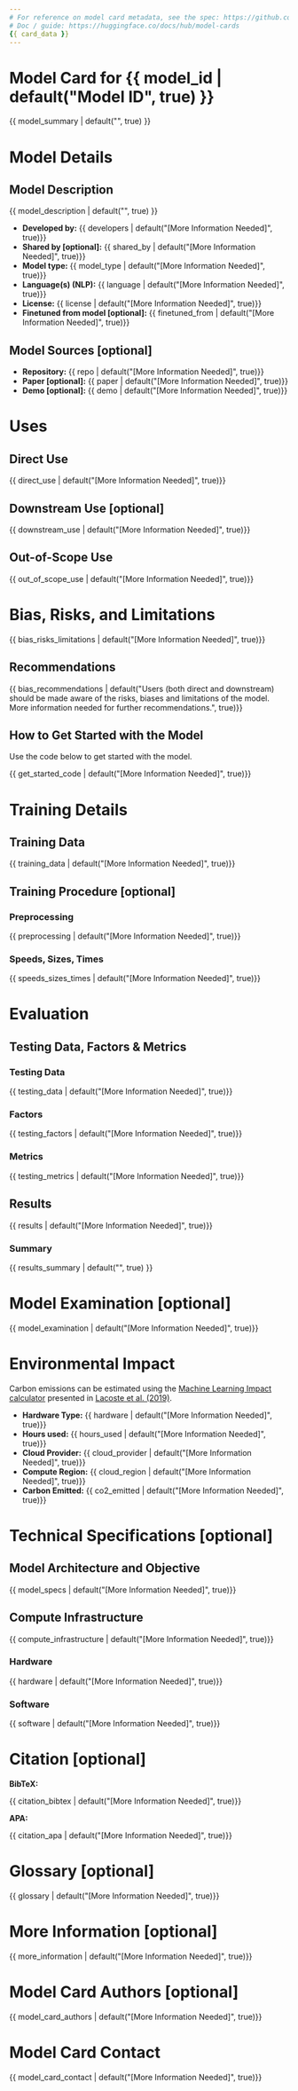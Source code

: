 ```yaml
---
# For reference on model card metadata, see the spec: https://github.com/huggingface/hub-docs/blob/main/modelcard.md?plain=1
# Doc / guide: https://huggingface.co/docs/hub/model-cards
{{ card_data }}
---
```


# Model Card for {{ model_id | default("Model ID", true) }}

<!-- Provide a quick summary of what the model is/does. -->

{{ model_summary | default("", true) }}

# Model Details

## Model Description

<!-- Provide a longer summary of what this model is. -->

{{ model_description | default("", true) }}

- **Developed by:** {{ developers | default("[More Information Needed]", true)}}
- **Shared by [optional]:** {{ shared_by | default("[More Information Needed]", true)}}
- **Model type:** {{ model_type | default("[More Information Needed]", true)}}
- **Language(s) (NLP):** {{ language | default("[More Information Needed]", true)}}
- **License:** {{ license | default("[More Information Needed]", true)}}
- **Finetuned from model [optional]:** {{ finetuned_from | default("[More Information Needed]", true)}}

## Model Sources [optional]

<!-- Provide the basic links for the model. -->

- **Repository:** {{ repo | default("[More Information Needed]", true)}}
- **Paper [optional]:** {{ paper | default("[More Information Needed]", true)}}
- **Demo [optional]:** {{ demo | default("[More Information Needed]", true)}}

# Uses

<!-- Address questions around how the model is intended to be used, including the foreseeable users of the model and those affected by the model. -->

## Direct Use

<!-- This section is for the model use without fine-tuning or plugging into a larger ecosystem/app. -->

{{ direct_use | default("[More Information Needed]", true)}}

## Downstream Use [optional]

<!-- This section is for the model use when fine-tuned for a task, or when plugged into a larger ecosystem/app -->

{{ downstream_use | default("[More Information Needed]", true)}}

## Out-of-Scope Use

<!-- This section addresses misuse, malicious use, and uses that the model will not work well for. -->

{{ out_of_scope_use | default("[More Information Needed]", true)}}

# Bias, Risks, and Limitations

<!-- This section is meant to convey both technical and sociotechnical limitations. -->

{{ bias_risks_limitations | default("[More Information Needed]", true)}}

## Recommendations

<!-- This section is meant to convey recommendations with respect to the bias, risk, and technical limitations. -->

{{ bias_recommendations | default("Users (both direct and downstream) should be made aware of the risks, biases and limitations of the model. More information needed for further recommendations.", true)}}

## How to Get Started with the Model

Use the code below to get started with the model.

{{ get_started_code | default("[More Information Needed]", true)}}

# Training Details

## Training Data

<!-- This should link to a Data Card, perhaps with a short stub of information on what the training data is all about as well as documentation related to data pre-processing or additional filtering. -->

{{ training_data | default("[More Information Needed]", true)}}

## Training Procedure [optional]

<!-- This relates heavily to the Technical Specifications. Content here should link to that section when it is relevant to the training procedure. -->

### Preprocessing

{{ preprocessing | default("[More Information Needed]", true)}}

### Speeds, Sizes, Times

<!-- This section provides information about throughput, start/end time, checkpoint size if relevant, etc. -->

{{ speeds_sizes_times | default("[More Information Needed]", true)}}

# Evaluation

<!-- This section describes the evaluation protocols and provides the results. -->

## Testing Data, Factors & Metrics

### Testing Data

<!-- This should link to a Data Card if possible. -->

{{ testing_data | default("[More Information Needed]", true)}}

### Factors

<!-- These are the things the evaluation is disaggregating by, e.g., subpopulations or domains. -->

{{ testing_factors | default("[More Information Needed]", true)}}

### Metrics

<!-- These are the evaluation metrics being used, ideally with a description of why. -->

{{ testing_metrics | default("[More Information Needed]", true)}}

## Results

{{ results | default("[More Information Needed]", true)}}

### Summary

{{ results_summary | default("", true) }}

# Model Examination [optional]

<!-- Relevant interpretability work for the model goes here -->

{{ model_examination | default("[More Information Needed]", true)}}

# Environmental Impact

<!-- Total emissions (in grams of CO2eq) and additional considerations, such as electricity usage, go here. Edit the suggested text below accordingly -->

Carbon emissions can be estimated using the [Machine Learning Impact calculator](https://mlco2.github.io/impact#compute) presented in [Lacoste et al. (2019)](https://arxiv.org/abs/1910.09700).

- **Hardware Type:** {{ hardware | default("[More Information Needed]", true)}}
- **Hours used:** {{ hours_used | default("[More Information Needed]", true)}}
- **Cloud Provider:** {{ cloud_provider | default("[More Information Needed]", true)}}
- **Compute Region:** {{ cloud_region | default("[More Information Needed]", true)}}
- **Carbon Emitted:** {{ co2_emitted | default("[More Information Needed]", true)}}

# Technical Specifications [optional]

## Model Architecture and Objective

{{ model_specs | default("[More Information Needed]", true)}}

## Compute Infrastructure

{{ compute_infrastructure | default("[More Information Needed]", true)}}

### Hardware

{{ hardware | default("[More Information Needed]", true)}}

### Software

{{ software | default("[More Information Needed]", true)}}

# Citation [optional]

<!-- If there is a paper or blog post introducing the model, the APA and Bibtex information for that should go in this section. -->

**BibTeX:**

{{ citation_bibtex | default("[More Information Needed]", true)}}

**APA:**

{{ citation_apa | default("[More Information Needed]", true)}}

# Glossary [optional]

<!-- If relevant, include terms and calculations in this section that can help readers understand the model or model card. -->

{{ glossary | default("[More Information Needed]", true)}}

# More Information [optional]

{{ more_information | default("[More Information Needed]", true)}}

# Model Card Authors [optional]

{{ model_card_authors | default("[More Information Needed]", true)}}

# Model Card Contact

{{ model_card_contact | default("[More Information Needed]", true)}}



